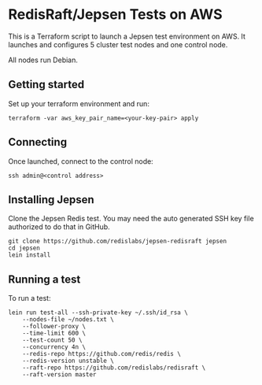 # RedisRaft/Jepsen Tests on AWS

This is a Terraform script to launch a Jepsen test environment on AWS.
It launches and configures 5 cluster test nodes and one control node.

All nodes run Debian.

## Getting started

Set up your terraform environment and run:

    terraform -var aws_key_pair_name=<your-key-pair> apply

## Connecting

Once launched, connect to the control node:

    ssh admin@<control address>

## Installing Jepsen

Clone the Jepsen Redis test. You may need the auto generated SSH key file
authorized to do that in GitHub.

    git clone https://github.com/redislabs/jepsen-redisraft jepsen
    cd jepsen
    lein install

## Running a test

To run a test:

    lein run test-all --ssh-private-key ~/.ssh/id_rsa \
        --nodes-file ~/nodes.txt \
        --follower-proxy \
        --time-limit 600 \
        --test-count 50 \
        --concurrency 4n \
        --redis-repo https://github.com/redis/redis \
        --redis-version unstable \
        --raft-repo https://github.com/redislabs/redisraft \
        --raft-version master
